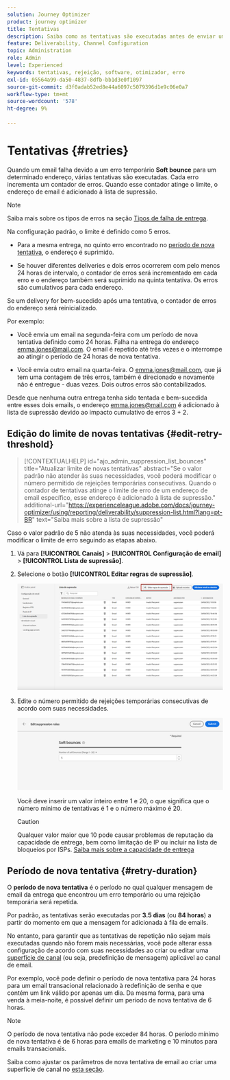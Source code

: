 ```yaml
---
solution: Journey Optimizer
product: journey optimizer
title: Tentativas
description: Saiba como as tentativas são executadas antes de enviar um endereço para a lista de supressão
feature: Deliverability, Channel Configuration
topic: Administration
role: Admin
level: Experienced
keywords: tentativas, rejeição, software, otimizador, erro
exl-id: 05564a99-da50-4837-8dfb-bb1d3e0f1097
source-git-commit: d3f0adab52ed8e44a6097c5079396d1e9c06e0a7
workflow-type: tm+mt
source-wordcount: '578'
ht-degree: 9%

---
```


# Tentativas {#retries}

Quando um email falha devido a um erro temporário **Soft bounce** para um determinado endereço, várias tentativas são executadas. Cada erro incrementa um contador de erros. Quando esse contador atinge o limite, o endereço de email é adicionado à lista de supressão.

>[!NOTE]
>
>Saiba mais sobre os tipos de erros na seção [Tipos de falha de entrega](../reports/suppression-list.md#delivery-failures).

Na configuração padrão, o limite é definido como 5 erros.

* Para a mesma entrega, no quinto erro encontrado no [período de nova tentativa](#retry-duration), o endereço é suprimido.

* Se houver diferentes deliveries e dois erros ocorrerem com pelo menos 24 horas de intervalo, o contador de erros será incrementado em cada erro e o endereço também será suprimido na quinta tentativa. Os erros são cumulativos para cada endereço.

Se um delivery for bem-sucedido após uma tentativa, o contador de erros do endereço será reinicializado.

Por exemplo:

* Você envia um email na segunda-feira com um período de nova tentativa definido como 24 horas. Falha na entrega do endereço emma.jones@mail.com. O email é repetido até três vezes e o interrompe ao atingir o período de 24 horas de nova tentativa.

* Você envia outro email na quarta-feira. O emma.jones@mail.com, que já tem uma contagem de três erros, também é direcionado e novamente não é entregue - duas vezes. Dois outros erros são contabilizados.

Desde que nenhuma outra entrega tenha sido tentada e bem-sucedida entre esses dois emails, o endereço emma.jones@mail.com é adicionado à lista de supressão devido ao impacto cumulativo de erros 3 + 2.

## Edição do limite de novas tentativas {#edit-retry-threshold}

>[!CONTEXTUALHELP]
>id="ajo_admin_suppression_list_bounces"
>title="Atualizar limite de novas tentativas"
>abstract="Se o valor padrão não atender às suas necessidades, você poderá modificar o número permitido de rejeições temporárias consecutivas. Quando o contador de tentativas atinge o limite de erro de um endereço de email específico, esse endereço é adicionado à lista de supressão."
>additional-url="https://experienceleague.adobe.com/docs/journey-optimizer/using/reporting/deliverability/suppression-list.html?lang=pt-BR" text="Saiba mais sobre a lista de supressão"

Caso o valor padrão de 5 não atenda às suas necessidades, você poderá modificar o limite de erro seguindo as etapas abaixo.

1. Vá para **[!UICONTROL Canais]** > **[!UICONTROL Configuração de email]** > **[!UICONTROL Lista de supressão]**.

1. Selecione o botão **[!UICONTROL Editar regras de supressão]**.

   ![](assets/suppression-list-edit-retries.png)

1. Edite o número permitido de rejeições temporárias consecutivas de acordo com suas necessidades.

   ![](assets/suppression-list-edit-soft-bounces.png)

   Você deve inserir um valor inteiro entre 1 e 20, o que significa que o número mínimo de tentativas é 1 e o número máximo é 20.

   >[!CAUTION]
   >
   >Qualquer valor maior que 10 pode causar problemas de reputação da capacidade de entrega, bem como limitação de IP ou incluir na lista de bloqueios por ISPs. [Saiba mais sobre a capacidade de entrega](../reports/deliverability.md)

## Período de nova tentativa {#retry-duration}

O **período de nova tentativa** é o período no qual qualquer mensagem de email da entrega que encontrou um erro temporário ou uma rejeição temporária será repetida.

Por padrão, as tentativas serão executadas por **3.5 dias** (ou **84 horas**) a partir do momento em que a mensagem for adicionada à fila de emails.

No entanto, para garantir que as tentativas de repetição não sejam mais executadas quando não forem mais necessárias, você pode alterar essa configuração de acordo com suas necessidades ao criar ou editar uma [superfície de canal](channel-surfaces.md) (ou seja, predefinição de mensagem) aplicável ao canal de email.

Por exemplo, você pode definir o período de nova tentativa para 24 horas para um email transacional relacionado à redefinição de senha e que contém um link válido por apenas um dia. Da mesma forma, para uma venda à meia-noite, é possível definir um período de nova tentativa de 6 horas.

>[!NOTE]
>
>O período de nova tentativa não pode exceder 84 horas. O período mínimo de nova tentativa é de 6 horas para emails de marketing e 10 minutos para emails transacionais.

Saiba como ajustar os parâmetros de nova tentativa de email ao criar uma superfície de canal no [esta seção](../email/email-settings.md#email-retry).

